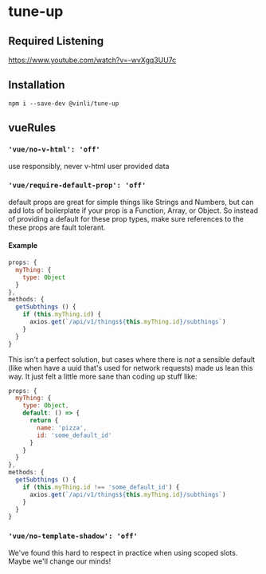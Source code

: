 # tune-up

## Required Listening
https://www.youtube.com/watch?v=-wvXgq3UU7c

## Installation
```
npm i --save-dev @vinli/tune-up
```

## vueRules
### `'vue/no-v-html': 'off'`
use responsibly, never v-html user provided data

### `'vue/require-default-prop': 'off'`
default props are great for simple things like Strings and Numbers,
but can add lots of boilerplate if your prop is a Function, Array,
 or Object. So instead of providing a default for these prop types,
make sure references to the these props are fault tolerant.

#### Example
```js
props: {
  myThing: {
    type: Object
  }
},
methods: {
  getSubthings () {
    if (this.myThing.id) {
      axios.get(`/api/v1/things${this.myThing.id}/subthings`)
    }
  }
}
```
This isn't a perfect solution, but cases where there is _not_ a sensible
default (like when have a uuid that's used for network requests)
made us lean this way. It just felt a little more sane
than coding up stuff like: 
```js
props: {
  myThing: {
    type: Object,
    default: () => {
      return {
        name: 'pizza',
        id: 'some_default_id'
      }
    }
  }
},
methods: {
  getSubthings () {
    if (this.myThing.id !== 'some_default_id') {
      axios.get(`/api/v1/things${this.myThing.id}/subthings`)
    }
  }
}
```

### `'vue/no-template-shadow': 'off'`
We've found this hard to respect in practice when using scoped
slots. Maybe we'll change our minds!